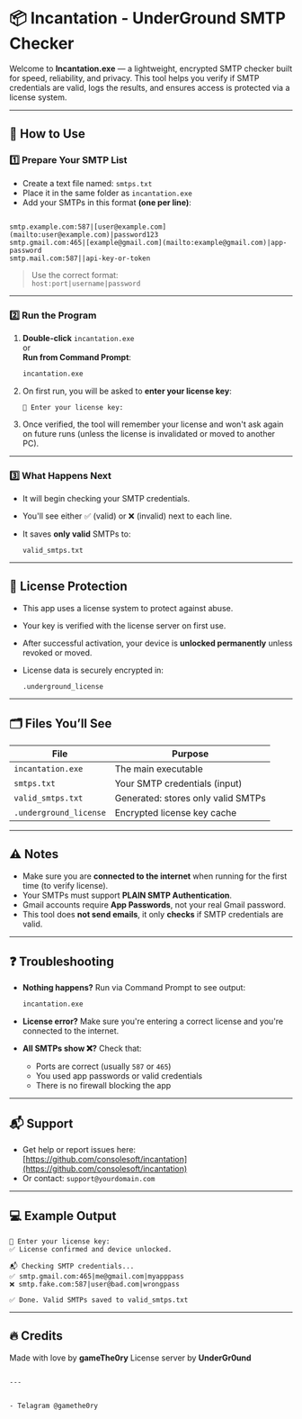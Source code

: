 
# 📦 Incantation - UnderGround SMTP Checker

Welcome to **Incantation.exe** — a lightweight, encrypted SMTP checker built for speed, reliability, and privacy. This tool helps you verify if SMTP credentials are valid, logs the results, and ensures access is protected via a license system.

---

## 🚀 How to Use

### 1️⃣ Prepare Your SMTP List

- Create a text file named: `smtps.txt`
- Place it in the same folder as `incantation.exe`
- Add your SMTPs in this format **(one per line)**:

```

smtp.example.com:587|[user@example.com](mailto:user@example.com)|password123
smtp.gmail.com:465|[example@gmail.com](mailto:example@gmail.com)|app-password
smtp.mail.com:587||api-key-or-token

````

> Use the correct format:  
> `host:port|username|password`

---

### 2️⃣ Run the Program

1. **Double-click** `incantation.exe`  
   or  
   **Run from Command Prompt**:
   ```cmd
   incantation.exe


2. On first run, you will be asked to **enter your license key**:

   ```
   🔐 Enter your license key:
   ```

3. Once verified, the tool will remember your license and won't ask again on future runs (unless the license is invalidated or moved to another PC).

---

### 3️⃣ What Happens Next

* It will begin checking your SMTP credentials.
* You'll see either ✅ (valid) or ❌ (invalid) next to each line.
* It saves **only valid** SMTPs to:

  ```
  valid_smtps.txt
  ```

---

## 🔐 License Protection

* This app uses a license system to protect against abuse.
* Your key is verified with the license server on first use.
* After successful activation, your device is **unlocked permanently** unless revoked or moved.
* License data is securely encrypted in:

  ```
  .underground_license
  ```

---

## 🗂 Files You’ll See

| File                   | Purpose                            |
| ---------------------- | ---------------------------------- |
| `incantation.exe`      | The main executable                |
| `smtps.txt`            | Your SMTP credentials (input)      |
| `valid_smtps.txt`      | Generated: stores only valid SMTPs |
| `.underground_license` | Encrypted license key cache        |

---

## ⚠️ Notes

* Make sure you are **connected to the internet** when running for the first time (to verify license).
* Your SMTPs must support **PLAIN SMTP Authentication**.
* Gmail accounts require **App Passwords**, not your real Gmail password.
* This tool does **not send emails**, it only **checks** if SMTP credentials are valid.

---

## ❓ Troubleshooting

* **Nothing happens?**
  Run via Command Prompt to see output:

  ```cmd
  incantation.exe
  ```

* **License error?**
  Make sure you're entering a correct license and you're connected to the internet.

* **All SMTPs show ❌?**
  Check that:

  * Ports are correct (usually `587` or `465`)
  * You used app passwords or valid credentials
  * There is no firewall blocking the app

---

## 📬 Support

* Get help or report issues here:
  [https://github.com/consolesoft/incantation](https://github.com/consolesoft/incantation)
* Or contact: `support@yourdomain.com`

---

## 💻 Example Output

```
🔐 Enter your license key:
✅ License confirmed and device unlocked.

📬 Checking SMTP credentials...
✅ smtp.gmail.com:465|me@gmail.com|myapppass
❌ smtp.fake.com:587|user@bad.com|wrongpass

✅ Done. Valid SMTPs saved to valid_smtps.txt
```

---

## 🔥 Credits

Made with love by **gameThe0ry**
License server by **UnderGr0und**

```

---


- Telagram @gamethe0ry

```
